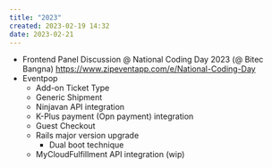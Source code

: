 ```yaml
---
title: "2023"
created: 2023-02-19 14:32
date: 2023-02-21
---
```


- Frontend Panel Discussion @ National Coding Day 2023 (@ Bitec Bangna) https://www.zipeventapp.com/e/National-Coding-Day
- Eventpop
    - Add-on Ticket Type
    - Generic Shipment
    - Ninjavan API integration
    - K-Plus payment (Opn payment) integration
    - Guest Checkout
    - Rails major version upgrade
        - Dual boot technique
    - MyCloudFulfillment API integration (wip)